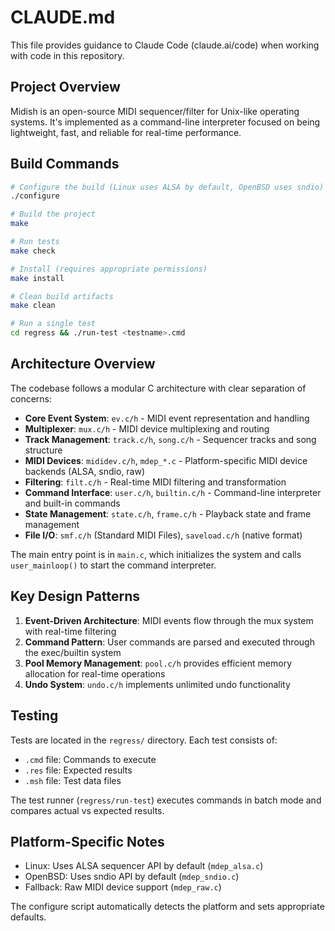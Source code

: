 # CLAUDE.md

This file provides guidance to Claude Code (claude.ai/code) when working with code in this repository.

## Project Overview

Midish is an open-source MIDI sequencer/filter for Unix-like operating systems. It's implemented as a command-line interpreter focused on being lightweight, fast, and reliable for real-time performance.

## Build Commands

```bash
# Configure the build (Linux uses ALSA by default, OpenBSD uses sndio)
./configure

# Build the project
make

# Run tests
make check

# Install (requires appropriate permissions)
make install

# Clean build artifacts
make clean

# Run a single test
cd regress && ./run-test <testname>.cmd
```

## Architecture Overview

The codebase follows a modular C architecture with clear separation of concerns:

- **Core Event System**: `ev.c/h` - MIDI event representation and handling
- **Multiplexer**: `mux.c/h` - MIDI device multiplexing and routing
- **Track Management**: `track.c/h`, `song.c/h` - Sequencer tracks and song structure
- **MIDI Devices**: `mididev.c/h`, `mdep_*.c` - Platform-specific MIDI device backends (ALSA, sndio, raw)
- **Filtering**: `filt.c/h` - Real-time MIDI filtering and transformation
- **Command Interface**: `user.c/h`, `builtin.c/h` - Command-line interpreter and built-in commands
- **State Management**: `state.c/h`, `frame.c/h` - Playback state and frame management
- **File I/O**: `smf.c/h` (Standard MIDI Files), `saveload.c/h` (native format)

The main entry point is in `main.c`, which initializes the system and calls `user_mainloop()` to start the command interpreter.

## Key Design Patterns

1. **Event-Driven Architecture**: MIDI events flow through the mux system with real-time filtering
2. **Command Pattern**: User commands are parsed and executed through the exec/builtin system
3. **Pool Memory Management**: `pool.c/h` provides efficient memory allocation for real-time operations
4. **Undo System**: `undo.c/h` implements unlimited undo functionality

## Testing

Tests are located in the `regress/` directory. Each test consists of:
- `.cmd` file: Commands to execute
- `.res` file: Expected results
- `.msh` file: Test data files

The test runner (`regress/run-test`) executes commands in batch mode and compares actual vs expected results.

## Platform-Specific Notes

- Linux: Uses ALSA sequencer API by default (`mdep_alsa.c`)
- OpenBSD: Uses sndio API by default (`mdep_sndio.c`)
- Fallback: Raw MIDI device support (`mdep_raw.c`)

The configure script automatically detects the platform and sets appropriate defaults.